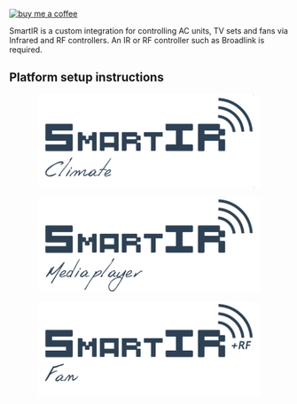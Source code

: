 [![buy me a coffee](https://www.buymeacoffee.com/assets/img/custom_images/orange_img.png)](https://www.buymeacoffee.com/vassilis)

SmartIR is a custom integration for controlling AC units, TV sets and fans via Infrared and RF controllers. An IR or RF controller such as Broadlink is required.

## **Platform setup instructions**
<p align="center">
  <a href="https://github.com/smartHomeHub/SmartIR/blob/master/docs/CLIMATE.md"><img src="https://raw.githubusercontent.com/smartHomeHub/SmartIR/master/docs/assets/smartir_climate.png" width="400" alt="SmartIR Climate"></a>
</p>

<p align="center">
  <a href="https://github.com/smartHomeHub/SmartIR/blob/master/docs/MEDIA_PLAYER.md"><img src="https://raw.githubusercontent.com/smartHomeHub/SmartIR/master/docs/assets/smartir_mediaplayer.png" width="400" alt="SmartIR Media Player"></a>
</p>

<p align="center">
  <a href="https://github.com/smartHomeHub/SmartIR/blob/master/docs/FAN.md"><img src="https://raw.githubusercontent.com/smartHomeHub/SmartIR/master/docs/assets/smartir_fan.png" width="400" alt="SmartIR Media Player"></a>
</p>
